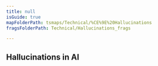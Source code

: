 ```yaml
---
title: null
isGuide: true
mapFolderPath: tsmaps/Technical/%CE%9E%20Hallucinations
fragsFolderPath: Technical/Hallucinations_frags

---
```



<!-- tsGuideRenderComment {"guide":{"id":"xVfvnz19E","path":"Technical","fragmentFolderPath":"Technical/Hallucinations_frags"},"fragment":{"id":"xVfvnz19E","topLevelMapKey":"u5Yi1402Vi","mapKeyChain":"u5Yi1402Vi","guideID":"xVfvnz1Fv","guidePath":"c:/GitHub/MuddySpud/MuddySpud.github.io/tsmaps/Technical/Hallucinations.tsmap","chartKey":"u5Yi1402Vi","isLeaf":false,"options":[{"id":"xVfvoA14X","order":1},{"id":"xVfvoq0VD","option":"What are LLMs?","order":2,"isAncillary":true}]}} -->

## Hallucinations in AI